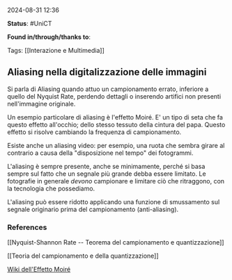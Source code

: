 2024-08-31 12:36

<b>Status</b>: #UniCT

<b>Found in/through/thanks to</b>: 

Tags: [[Interazione e Multimedia]]

## Aliasing nella digitalizzazione delle immagini

Si parla di Aliasing quando attuo un campionamento errato, inferiore a quello del Nyquist Rate, perdendo dettagli o inserendo artifici non presenti nell'immagine originale. 

Un esempio particolare di aliasing è l'effetto Moiré. E' un tipo di seta che fa questo effetto all'occhio; dello stesso tessuto della cintura del papa. Questo effetto si risolve cambiando la frequenza di campionamento.

Esiste anche un aliasing video: per esempio, una ruota che sembra girare al contrario a causa della "disposizione nel tempo" dei fotogrammi. 

L'aliasing è sempre presente, anche se minimamente, perché si basa sempre sul fatto che un segnale più grande debba essere limitato. Le fotografie in generale *devono* campionare e limitare ciò che ritraggono, con la tecnologia che possediamo.

L'aliasing può essere ridotto applicando una funzione di smussamento sul segnale originario prima del campionamento (anti-aliasing). 
### References

[[Nyquist-Shannon Rate -- Teorema del campionamento e quantizzazione]]

[[Teoria del campionamento e della quantizzazione]]

[Wiki dell'Effetto Moiré](https://en.wikipedia.org/wiki/Moiré_pattern)